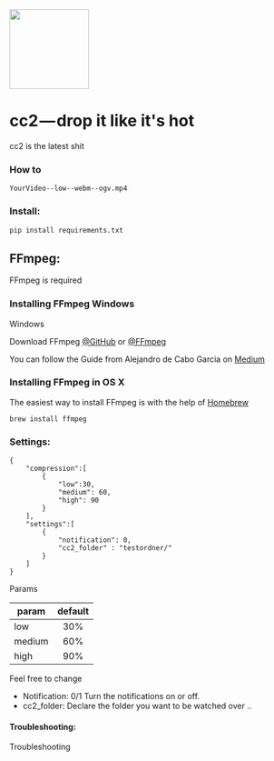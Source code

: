 <img src="http://pfuscha.cool:3000/" width="140" />

# cc2 — drop it like it's hot  
cc2 is the latest shit 

### How to

```
YourVideo--low--webm--ogv.mp4
```

### Install:

```python
pip install requirements.txt
```


## FFmpeg:
FFmpeg is required

### Installing FFmpeg Windows
Windows

Download FFmpeg [@GitHub](https://github.com/FFmpeg/FFmpeg) or [@FFmpeg](https://www.ffmpeg.org/)

You can follow the Guide from Alejandro de Cabo Garcia on [Medium](https://medium.com/@alejandro.decabo/how-to-record-your-screen-using-ffmpeg-in-windows-10-silently-b82b95f24fc)

### Installing FFmpeg in OS X
The easiest way to install FFmpeg is with the help of [Homebrew](https://brew.sh/)

```
brew install ffmpeg
```


### Settings:

```
{   
    "compression":[
        {
            "low":30,
            "medium": 60,
            "high": 90
        }
    ],
    "settings":[
        {
            "notification": 0,
            "cc2_folder" : "testordner/"
        }
    ]
}
```

Params

| param             | default       |
| -------------     |:-------------:|
| low               | 30%           | 
| medium            | 60%           |   
| high              | 90%           |   

Feel free to change 

* Notification: 0/1 Turn the notifications on or off.
* cc2_folder: Declare the folder you want to be watched over .. 



#### Troubleshooting:
Troubleshooting

